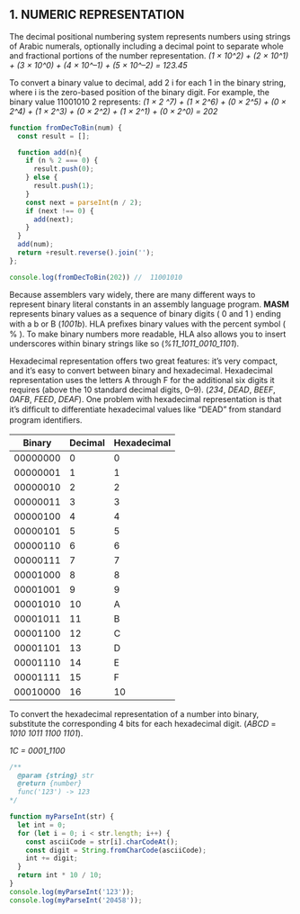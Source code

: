## 1. NUMERIC REPRESENTATION

The decimal positional numbering system represents numbers using strings of Arabic numerals, optionally including a decimal point to separate whole and fractional portions of the number representation.
_(1 × 10^2) + (2 × 10^1) + (3 × 10^0) + (4 × 10^–1) + (5 × 10^–2) = 123.45_

To convert a binary value to decimal, add 2 i for each 1 in the binary string, where i is the zero-based position of the binary digit. For example, the binary value 11001010 2 represents:
_(1 × 2 ^7) + (1 × 2^6) + (0 × 2^5) + (0 × 2^4) + (1 × 2^3) + (0 × 2^2) + (1 × 2^1) + (0 × 2^0) = 202_

```javascript
function fromDecToBin(num) {
  const result = [];

  function add(n){
    if (n % 2 === 0) {
      result.push(0);
    } else {
      result.push(1);
    }
    const next = parseInt(n / 2);
    if (next !== 0) {
      add(next);
    }
  }
  add(num);
  return +result.reverse().join('');
};

console.log(fromDecToBin(202)) //  11001010
```

Because assemblers vary widely, there are many different ways to represent binary literal constants in an assembly language program.
**MASM** represents binary values as a sequence of binary digits ( 0 and 1 ) ending with a b or B (_1001b_). HLA preﬁxes binary values with the percent symbol ( % ). To make
binary numbers more readable, HLA also allows you to insert underscores within binary strings like so (*%11_1011_0010_1101*).

Hexadecimal representation offers two great features: it’s very compact, and it’s easy to convert between binary and hexadecimal. Hexadecimal representation uses the letters A through F for the additional six digits it requires (above the 10 standard decimal digits, 0–9). (_234_, _DEAD_, _BEEF_, _0AFB_, _FEED_, _DEAF_).
One problem with hexadecimal representation is that it’s difﬁcult to differentiate hexadecimal values like “DEAD” from standard program identiﬁers.

| Binary    | Decimal     |  Hexadecimal |
|-----------|-------------|--------------|
|  00000000 |      0      |       0      |
|  00000001 |      1      |       1      |
|  00000010 |      2      |       2      |
|  00000011 |      3      |       3      |
|  00000100 |      4      |       4      |
|  00000101 |      5      |       5      |
|  00000110 |      6      |       6      |
|  00000111 |      7      |       7      |
|  00001000 |      8      |       8      |
|  00001001 |      9      |       9      |
|  00001010 |     10      |       A      |
|  00001011 |     11      |       B      |
|  00001100 |     12      |       C      |
|  00001101 |     13      |       D      |
|  00001110 |     14      |       E      |
|  00001111 |     15      |       F      |
|  00010000 |     16      |      10      |


To convert the hexadecimal representation of a number into binary, substitute the corresponding 4 bits for each hexadecimal digit. (_ABCD_ = _1010 1011 1100 1101_).

*1C = 0001_1100*

```javascript
/**
  @param {string} str
  @return {number}
  func('123') -> 123
*/

function myParseInt(str) {
  let int = 0;
  for (let i = 0; i < str.length; i++) {
    const asciiCode = str[i].charCodeAt();
    const digit = String.fromCharCode(asciiCode);
    int += digit;
  }
  return int * 10 / 10;
}
console.log(myParseInt('123'));
console.log(myParseInt('20458'));
```
